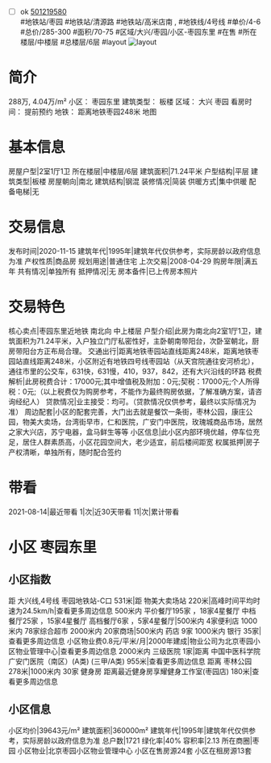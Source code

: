 - [ ] ok [501219580](https://bj.5i5j.com/ershoufang/501219580.html)  
 #地铁站/枣园 #地铁站/清源路 #地铁站/高米店南 ,  #地铁线/4号线
#单价/4-6 #总价/285-300 #面积/70-75   #区域/大兴/枣园/小区-枣园东里 #在售 #所在楼层/中楼层 #总楼层/6层 #layout 
![layout](http://image2a.5i5j.com/bdir/layout/9a02ff25c93943f8a661cbead88d0f27.jpg_P5.jpg) 
# 简介 
 288万,  4.04万/m² 
小区： 枣园东里
建筑类型： 板楼
区域： 大兴 枣园
看房时间： 提前预约
地铁： 距离地铁枣园248米 地图
# 基本信息 
 房屋户型|2室1厅1卫
所在楼层|中楼层/6层
建筑面积|71.24平米
户型结构|平层
建筑类型|板楼
房屋朝向|南北
建筑结构|钢混
装修情况|简装
供暖方式|集中供暖
配备电梯|无
# 交易信息 
 发布时间|2020-11-15
建筑年代|1995年|建筑年代仅供参考，实际房龄以政府信息为准
产权性质|商品房
规划用途|普通住宅
上次交易|2008-04-29
购房年限|满五年
共有情况|单独所有
抵押情况|无
房本备件|已上传房本照片
# 交易特色 
 核心卖点|枣园东里近地铁 南北向 中上楼层
户型介绍|此房为南北向2室1厅1卫，建筑面积为71.24平米，入户独立门厅私密性好，主卧朝南带阳台，次卧室朝北，厨房带阳台方正布局合理。
交通出行|距离地铁枣园站直线距离248米，距离地铁枣园站直线距离248米，小区附近有地铁四号线枣园站（从天宫院通往安河桥北），通往市里的公交车，631快，631慢，410，937，842，还有大兴沿线的环路
税费解析|此房税费合计：17000元;其中增值税及附加：0元;契税：17000元;个人所得税：0元;（以上税费仅为购房参考，不能作为最终购房依据，了解准确方案，请咨询经纪人）
贷款情况|业主接受：均可。（贷款情况仅供参考，最终以实际情况为准）
周边配套|小区的配套完善，大门出去就是餐饮一条街，枣林公园，康庄公园，物美大卖场，台湾街早市，仁和医院，广安门中医院，玫瑰城商品市场，居然之家大兴店，苏宁电器，盒马鲜生等等
小区信息|此小区内部环境优越，停车位充足，居住人群素质高，小区花园空间大，老少适宜，前后楼间距宽
权属抵押|房子产权清晰，单独所有，随时配合签约
# 带看 
 2021-08-14|最近带看	 1|次|近30天带看	 11|次|累计带看
# 小区 枣园东里
## 小区指数 
 距 大兴线,4号线 枣园地铁站-C口 531米|距 物美大卖场站 220米|高峰时间平均时速为24.5km/h|查看更多周边信息
500米内 平价餐厅195家 ，18家4星餐厅
中档餐厅25家 ，15家4星餐厅
高档餐厅6家 ，5家4星餐厅|500米内 4家便利店
1000米内 78家综合超市
2000米内 20家商场|500米内 药店 9家
1000米内 银行 35家|查看更多周边信息
小区物业费0.8元/平米/月|2000年建成|物业公司为北京枣园小区物业管理中心|查看更多周边信息
2000米内 三级医院 1家|距离 中国中医科学院广安门医院（南区）(A类) (三甲/A类) 955米|查看更多周边信息
距离 枣林公园 278米|1000米内 30家 健身房
距离最近健身房享耀健身工作室(枣园店) 180米|查看更多周边信息
## 小区信息 
 小区均价|39643元/m²
建筑面积|360000m²
建筑年代|1995年|建筑年代仅供参考，实际房龄以政府信息为准
总户数|1721
绿化率|40%
容积率|2.13
所在商圈|枣园
小区物业|北京枣园小区物业管理中心
小区在售房源24套
小区在租房源13套
